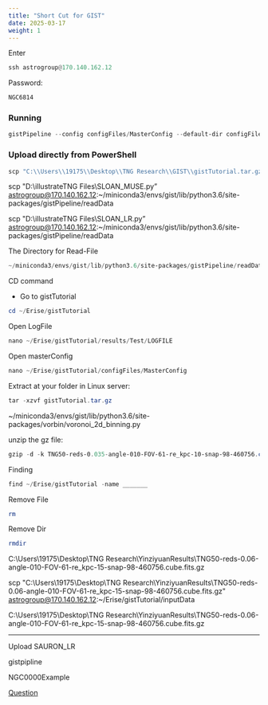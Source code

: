 ```yaml
---
title: "Short Cut for GIST"
date: 2025-03-17
weight: 1
---
```


Enter

```python
ssh astrogroup@170.140.162.12
```

Password: 

```powershell
NGC6814
```

### **Running**

```powershell
gistPipeline --config configFiles/MasterConfig --default-dir configFiles/defaultDir
```

### Upload directly from PowerShell

```powershell
scp "C:\\Users\\19175\\Desktop\\TNG Research\\GIST\\gistTutorial.tar.gz" astrogroup@170.140.162.12:~/Erise/
```

scp "D:\illustrateTNG Files\SLOAN_MUSE.py” [astrogroup@170.140.162.12](mailto:astrogroup@170.140.162.12):~/miniconda3/envs/gist/lib/python3.6/site-packages/gistPipeline/readData

scp "D:\illustrateTNG Files\SLOAN_LR.py” [astrogroup@170.140.162.12](mailto:astrogroup@170.140.162.12):~/miniconda3/envs/gist/lib/python3.6/site-packages/gistPipeline/readData

The Directory for Read-File

```powershell
~/miniconda3/envs/gist/lib/python3.6/site-packages/gistPipeline/readData
```

CD command

- Go to gistTutorial

```powershell
cd ~/Erise/gistTutorial
```


Open LogFile

```powershell
nano ~/Erise/gistTutorial/results/Test/LOGFILE
```

Open masterConfig

```powershell
nano ~/Erise/gistTutorial/configFiles/MasterConfig
```

Extract at your folder in Linux server:

```powershell
tar -xzvf gistTutorial.tar.gz
```

~/miniconda3/envs/gist/lib/python3.6/site-packages/vorbin/voronoi_2d_binning.py

unzip the gz file:

```powershell
gzip -d -k TNG50-reds-0.035-angle-010-FOV-61-re_kpc-10-snap-98-460756.cube.fits.gz
```

Finding

```python
find ~/Erise/gistTutorial -name _______
```

Remove File

```powershell
rm
```

Remove Dir

```powershell
rmdir
```

C:\Users\19175\Desktop\TNG Research\YinziyuanResults\TNG50-reds-0.06-angle-010-FOV-61-re_kpc-15-snap-98-460756.cube.fits.gz

scp "C:\Users\19175\Desktop\TNG Research\YinziyuanResults\TNG50-reds-0.06-angle-010-FOV-61-re_kpc-15-snap-98-460756.cube.fits.gz" [astrogroup@170.140.162.12](mailto:astrogroup@170.140.162.12):~/Erise/gistTutorial/inputData

C:\Users\19175\Desktop\TNG Research\YinziyuanResults\TNG50-reds-0.06-angle-010-FOV-61-re_kpc-15-snap-98-460756.cube.fits.gz

***

Upload SAURON_LR

gistpipline

NGC0000Example

[Question](https://www.notion.so/Question-19c1ca1b1bf980a18f7ce73717a48065?pvs=21)